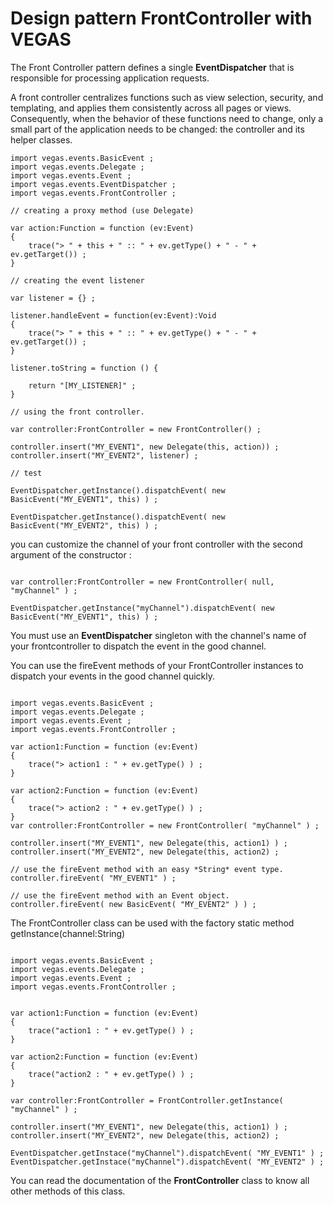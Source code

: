 # Design pattern FrontController with VEGAS #

The Front Controller pattern defines a single **EventDispatcher** that is responsible for processing application requests.

A front controller centralizes functions such as view selection, security, and templating, and applies them consistently across all pages or views. Consequently, when the behavior of these functions need to change, only a small part of the application needs to be changed: the controller and its helper classes.

```
import vegas.events.BasicEvent ;
import vegas.events.Delegate ;
import vegas.events.Event ;
import vegas.events.EventDispatcher ;
import vegas.events.FrontController ;

// creating a proxy method (use Delegate)

var action:Function = function (ev:Event) 
{
	trace("> " + this + " :: " + ev.getType() + " - " + ev.getTarget()) ;
}

// creating the event listener

var listener = {} ;

listener.handleEvent = function(ev:Event):Void 
{
	trace("> " + this + " :: " + ev.getType() + " - " + ev.getTarget()) ;
}

listener.toString = function () {
	
	return "[MY_LISTENER]" ;
}

// using the front controller.

var controller:FrontController = new FrontController() ;

controller.insert("MY_EVENT1", new Delegate(this, action)) ;
controller.insert("MY_EVENT2", listener) ;

// test

EventDispatcher.getInstance().dispatchEvent( new BasicEvent("MY_EVENT1", this) ) ;

EventDispatcher.getInstance().dispatchEvent( new BasicEvent("MY_EVENT2", this) ) ;
```

you can customize the channel of your front controller with the second argument of the constructor :

```

var controller:FrontController = new FrontController( null, "myChannel" ) ;

EventDispatcher.getInstance("myChannel").dispatchEvent( new BasicEvent("MY_EVENT1", this) ) ;

```

You must use an **EventDispatcher** singleton with the channel's name of your frontcontroller to dispatch the event in the good channel.


You can use the fireEvent methods of your FrontController instances to dispatch your events in the good channel quickly.

```

import vegas.events.BasicEvent ;
import vegas.events.Delegate ;
import vegas.events.Event ;
import vegas.events.FrontController ;

var action1:Function = function (ev:Event) 
{
    trace("> action1 : " + ev.getType() ) ;
}

var action2:Function = function (ev:Event) 
{
    trace("> action2 : " + ev.getType() ) ;
}
var controller:FrontController = new FrontController( "myChannel" ) ;

controller.insert("MY_EVENT1", new Delegate(this, action1) ) ;
controller.insert("MY_EVENT2", new Delegate(this, action2) ;

// use the fireEvent method with an easy *String* event type.
controller.fireEvent( "MY_EVENT1" ) ;

// use the fireEvent method with an Event object.
controller.fireEvent( new BasicEvent( "MY_EVENT2" ) ) ;

```

The FrontController class can be used with the factory static method getInstance(channel:String)

```

import vegas.events.BasicEvent ;
import vegas.events.Delegate ;
import vegas.events.Event ;
import vegas.events.FrontController ;


var action1:Function = function (ev:Event) 
{
    trace("action1 : " + ev.getType() ) ;
}

var action2:Function = function (ev:Event) 
{
    trace("action2 : " + ev.getType() ) ;
}

var controller:FrontController = FrontController.getInstance( "myChannel" ) ;

controller.insert("MY_EVENT1", new Delegate(this, action1) ) ;
controller.insert("MY_EVENT2", new Delegate(this, action2) ;

EventDispatcher.getInstace("myChannel").dispatchEvent( "MY_EVENT1" ) ;
EventDispatcher.getInstace("myChannel").dispatchEvent( "MY_EVENT2" ) ;

```

You can read the documentation of the **FrontController** class to know all other methods of this class.